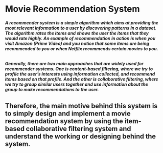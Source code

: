 # Movie Recommendation System

###### **A recommender system is a simple algorithm which aims at providing the most relevant information to a user by discovering patterns in a dataset. The algorithm rates the items and shows the user the items that they would rate highly. An example of recommendation in action is when you visit Amazon (Prime Video) and you notice that some items are being recommended to you or when Netflix recommends certain movies to you.**

###### **Generally, there are two main approaches that are widely used for recommender systems. One is content-based filtering, where we try to profile the user’s interests using information collected, and recommend items based on that profile. And the other is collaborative filtering, where we try to group similar users together and use information about the group to make recommendations to the user.**

## Therefore, the main motive behind this system is to simply design and implement a movie recommendation system by using the item-based collaborative filtering system and understand the working or designing behind the system.
